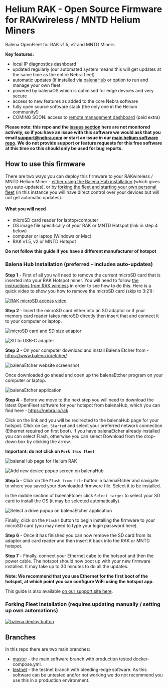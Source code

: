 # Helium RAK - Open Source Firmware for RAKwireless / MNTD Helium Miners

Balena OpenFleet for RAK v1.5, v2 and MNTD Miners

**Key features:**

- local IP diagnostics dashboard
- updated regularly (our automated system means this will get updates at the same time as the entire Nebra fleet)
- automatic updates (if installed via [balenaHub](#balena-hub-installation-preferred---includes-auto-updates) or option to run and manage your own fleet
- powered by balenaOS which is optimised for edge devices and very secure
- access to new features as added to the core Nebra software
- fully open source software stack (the only one in the Helium community!)
- COMING SOON: access to [remote management dashboard](https://dashboard.nebra.com) (paid extra)

**Please note: this repo and the [issues section](https://github.com/NebraLtd/helium-rak/issues) here are not monitored actively, so if you have an issue with this software we would ask that you email [support@nebra.com](mailto:support@nebra.com) or start an issue in our [main helium software repo](https://github.com/NebraLtd/helium-miner-software/issues). We do not provide support or feature requests for this free software at this time so this should only be used for bug reports.**

## How to use this firmware

There are two ways you can deploy this firmware to your RAKwireless / MNTD Helium Miner - [either using the Balena Hub installation](#balena-hub-installation-preferred---includes-auto-updates) (which gives you auto-updates), or by [forking the fleet and starting your own personal fleet](#forking-fleet-installation-requires-updating-manually--setting-up-own-automations) (in this instance you will have direct control over your devices but will not get automatic updates).

#### What you will need

- microSD card reader for laptop/computer
- OS image file specifically of your RAK or MNTD Hotspot (link in step 4 below)
- computer or laptop (Windows or Mac)
- RAK v1.5, v2 or MNTD Hotspot

**Do not follow this guide if you have a different manufacturer of hotspot**

### Balena Hub Installation (preferred - includes auto-updates)

**Step 1** - First of all you will need to remove the current microSD card that is inserted into your RAK Hotspot miner. You will need to follow [the instructions from RAK wireless](https://support.getmntd.com/hc/en-us/articles/6832177438999-Replacing-the-SD-card) in order to see how to do this. Here is a quick video to show you how to remove the microSD card (skip to 3:21):

[![RAK microSD access video](https://img.youtube.com/vi/CzMwnpkjob4/0.jpg)](https://www.youtube.com/watch?v=CzMwnpkjob4&t=201)

**Step 2** - Insert the microSD card either into an SD adaptor or if your memory card reader takes microSD directly then insert that and connect it to your computer or laptop.

![microSD card and SD size adaptor](https://s3.amazonaws.com/cdn.freshdesk.com/data/helpdesk/attachments/production/24118876135/original/MArAqX-4wpkD-tNIMPj99bvek0W9iYxlDA.jpg?1656517242)

![SD to USB-C adapter](https://s3.amazonaws.com/cdn.freshdesk.com/data/helpdesk/attachments/production/24118876190/original/mGpbmAEFF4L57-h-iFGePZmYIjccEdC3zw.jpg?1656517265)

**Step 3** - On your computer download and install Balena Etcher from - https://www.balena.io/etcher/

![balenaEtcher website screenshot](https://s3.amazonaws.com/cdn.freshdesk.com/data/helpdesk/attachments/production/24118876349/original/OQRatg5WEfyNCaNeAxRyhEeApg-xsujp5g.png?1656517382)

Once downloaded go ahead and open up the balenaEtcher program on your computer or laptop.

![balenaEtcher application](https://s3.amazonaws.com/cdn.freshdesk.com/data/helpdesk/attachments/production/24118876425/original/ce_O3wGulB3CeKAwRnlpzZ4DTQ4fxxpTkw.png?1656517437)

**Step 4** - Before we move to the next step you will need to download the latest OpenFleet software for your hotspot from balenaHub, which you can find here - https://nebra.io/rak

Click on the link and you will be redirected to the balenaHub page for your hotspot. Click on `Get Started` and select your preferred network connection (Ethernet required on first boot). If you have balenaEtcher already installed you can select Flash, otherwise you can select Download from the drop-down box by clicking the arrow.

**Important: do not click on `Fork this fleet`**

![balenaHub page for Helium RAK](https://s3.amazonaws.com/cdn.freshdesk.com/data/helpdesk/attachments/production/24118876816/original/zCffeV40Wq9Xr2erSSSr_u8B3r--purIOQ.png?1656517776)

![Add new device popup screen on balenaHub](https://s3.amazonaws.com/cdn.freshdesk.com/data/helpdesk/attachments/production/24118876877/original/LjeNNTCDF7Vs5ngRDS1WZd_qj2Mv0zARMQ.png?1656517851)

**Step 5** - Click on the `Flash from file` button in balenaEtcher and navigate to where you saved your downloaded firmware file. Select it to be installed.

In the middle section of balenaEtcher click `Select target` to select your SD card to install the OS (it may be selected automatically).

![Select a drive popup on balenaEtcher application](https://s3.amazonaws.com/cdn.freshdesk.com/data/helpdesk/attachments/production/24118877083/original/0pbHblepnrSaHlkBgJpjmg5xgui03PvYIQ.png?1656518092)

Finally, click on the `Flash!` button to begin installing the firmware to your microSD card (you may need to type your login password here).

**Step 6** - Once it has finished you can now remove the SD card from its adaptor and card reader and then insert it back into the RAK or MNTD hotspot.

**Step 7** - Finally, connect your Ethernet cabe to the hotspot and then the power cable. The hotspot should now boot up with your new firmware installed. It may take up to 30 minutes to do all the updates.

**Note: We recommend that you use Ethernet for the first boot of the hotspot, at which point you can configure WiFi using the hotspot app.**

This guide is also available [on our support site here](https://support.nebra.com/support/solutions/articles/24000078640-getting-started-with-rak-mntd).

### Forking Fleet Installation (requires updating manually / setting up own automations)

[![balena deploy button](https://www.balena.io/deploy.svg)](https://dashboard.balena-cloud.com/deploy?repoUrl=https://github.com/NebraLtd/helium-rak)

## Branches

In this repo there are two main branches:

* [master](https://github.com/NebraLtd/helium-rak/tree/master) - the main software branch with production tested docker-compose.yml.
* [testnet](https://github.com/NebraLtd/helium-rak/tree/testnet) - the testnet branch with bleeding-edge software. As this software can be untested and/or not working we do not recommend you use this in a production environment.
